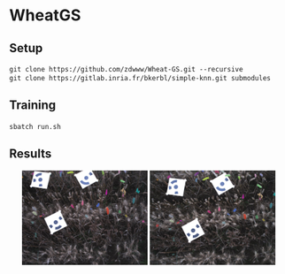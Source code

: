 # WheatGS

## Setup
```
git clone https://github.com/zdwww/Wheat-GS.git --recursive
git clone https://gitlab.inria.fr/bkerbl/simple-knn.git submodules
```

## Training
```
sbatch run.sh
```

## Results
<p align="center">
  <img src="assets/FPWW036_SR0461_1_FIP2_cam_02.jpg" alt="Image 1" width="45%" />
  <img src="assets/FPWW036_SR0461_1_FIP2_cam_04.jpg" alt="Image 2" width="45%" />
</p>